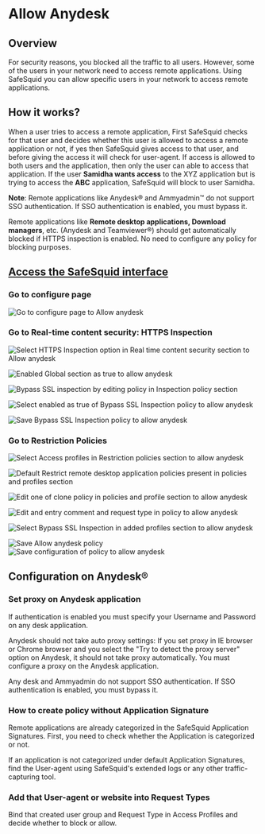# Allow Anydesk

## Overview

For security reasons, you blocked all the traffic to all users. However, some of the users in your network need to access remote applications. Using SafeSquid you can allow specific users in your network to access remote applications.

## How it works?

When a user tries to access a remote application, First SafeSquid checks for that user and decides whether this user is allowed to access a remote application or not, if yes then SafeSquid gives access to that user, and before giving the access it will check for user-agent. If access is allowed to both users and the application, then only the user can able to access that application. If the user **Samidha wants access** to the XYZ application but is trying to access the **ABC** application, SafeSquid will block to user Samidha.

**Note**: Remote applications like Anydesk® and Ammyadmin™ do not support SSO authentication. If SSO authentication is enabled, you must bypass it.

Remote applications like **Remote desktop applications, Download managers**, etc. (Anydesk and Teamviewer®) should get automatically blocked if HTTPS inspection is enabled. No need to configure any policy for blocking purposes.

## [Access the SafeSquid interface](https://help.safesquid.com/portal/en/kb/articles/Access-The-SafeSquid-User-Interface)

### Go to configure page

![Go to configure page to Allow anydesk](/img/How_To/Allow_anydesk/image1.webp)

### Go to Real-time content security: HTTPS Inspection

![Select HTTPS Inspection option in Real time content security section to Allow anydesk](/img/How_To/Allow_anydesk/image2.webp)

![Enabled Global section as true to allow anydesk](/img/How_To/Allow_anydesk/image3.webp)

![Bypass SSL inspection by editing policy in Inspection policy section](/img/How_To/Allow_anydesk/image4.webp)

![Select enabled as true of Bypass SSL Inspection policy to allow anydesk](/img/How_To/Allow_anydesk/image5.webp)

![Save Bypass SSL Inspection policy to allow anydesk](/img/How_To/Allow_anydesk/image6.webp)

### Go to Restriction Policies

![Select Access profiles in Restriction policies section to allow anydesk](/img/How_To/Allow_anydesk/image7.webp)

![Default Restrict remote desktop application policies present in policies and profiles section](/img/How_To/Allow_anydesk/image8.webp)

![Edit one of clone policy in policies and profile section to allow anydesk](/img/How_To/Allow_anydesk/image9.webp)

![Edit and entry comment and request type in policy to allow anydesk](/img/How_To/Allow_anydesk/image10.webp)

![Select Bypass SSL Inspection in added profiles section to allow anydesk](/img/How_To/Allow_anydesk/image11.webp)

![Save Allow anydesk policy](/img/How_To/Allow_anydesk/image12.webp)![Save configuration of policy to allow anydesk](/img/How_To/Allow_anydesk/image13.webp)

## Configuration on Anydesk®

### Set proxy on Anydesk application

If authentication is enabled you must specify your Username and Password on any desk application.

Anydesk should not take auto proxy settings: If you set proxy in IE browser or Chrome browser and you select the "Try to detect the proxy server" option on Anydesk, it should not take proxy automatically. You must configure a proxy on the Anydesk application.

Any desk and Ammyadmin do not support SSO authentication. If SSO authentication is enabled, you must bypass it.

### How to create policy without Application Signature

Remote applications are already categorized in the SafeSquid Application Signatures. First, you need to check whether the Application is categorized or not.

If an application is not categorized under default Application Signatures, find the User-agent using SafeSquid's extended logs or any other traffic-capturing tool.

### Add that User-agent or website into Request Types

Bind that created user group and Request Type in Access Profiles and decide whether to block or allow.
